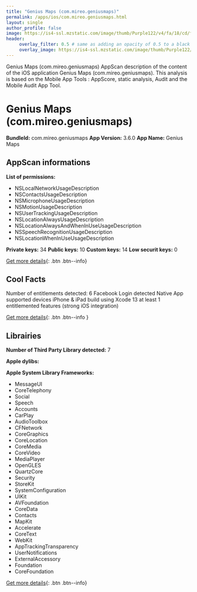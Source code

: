 ```yaml
---
title: "Genius Maps (com.mireo.geniusmaps)"
permalink: /apps/ios/com.mireo.geniusmaps.html
layout: single
author_profile: false
image: https://is4-ssl.mzstatic.com/image/thumb/Purple122/v4/fa/18/cd/fa18cdf0-7011-2549-dc8e-459ef7e4f15d/AppIcon-1x_U007emarketing-0-7-85-220.png/512x512bb.jpg
header: 
     overlay_filter: 0.5 # same as adding an opacity of 0.5 to a black background
     overlay_image: https://is4-ssl.mzstatic.com/image/thumb/Purple122/v4/fa/18/cd/fa18cdf0-7011-2549-dc8e-459ef7e4f15d/AppIcon-1x_U007emarketing-0-7-85-220.png/512x512bb.jpg
---
```

Genius Maps (com.mireo.geniusmaps) AppScan description of the content of the iOS application Genius Maps (com.mireo.geniusmaps). This analysis is based on the Mobile App Tools : AppScore, static analysis, Audit and the Mobile Audit App Tool.

# Genius Maps (com.mireo.geniusmaps)

**BundleId:** com.mireo.geniusmaps
**App Version:** 3.6.0
**App Name:** Genius Maps


## AppScan informations 

**List of permissions:** 
- NSLocalNetworkUsageDescription
- NSContactsUsageDescription
- NSMicrophoneUsageDescription
- NSMotionUsageDescription
- NSUserTrackingUsageDescription
- NSLocationAlwaysUsageDescription
- NSLocationAlwaysAndWhenInUseUsageDescription
- NSSpeechRecognitionUsageDescription
- NSLocationWhenInUseUsageDescription
  
  
**Private keys:** 34
**Public keys:** 10
**Custom keys:** 14
**Low securit keys:** 0
  
[Get more details](/pricing.html){: .btn .btn--info}

## Cool Facts

Number of entitlements detected: 6
Facebook Login detected
Native App
supported devices iPhone & iPad
build using Xcode 13
at least 1 entitlemented features (strong iOS integration)
  
[Get more details](/pricing.html){: .btn .btn--info }

## Librairies 
**Number of Third Party Library detected:** 7


**Apple dylibs:**


**Apple System Library Frameworks:**
- MessageUI
- CoreTelephony
- Social
- Speech
- Accounts
- CarPlay
- AudioToolbox
- CFNetwork
- CoreGraphics
- CoreLocation
- CoreMedia
- CoreVideo
- MediaPlayer
- OpenGLES
- QuartzCore
- Security
- StoreKit
- SystemConfiguration
- UIKit
- AVFoundation
- CoreData
- Contacts
- MapKit
- Accelerate
- CoreText
- WebKit
- AppTrackingTransparency
- UserNotifications
- ExternalAccessory
- Foundation
- CoreFoundation


  
[Get more details](/pricing.html){: .btn .btn--info}

